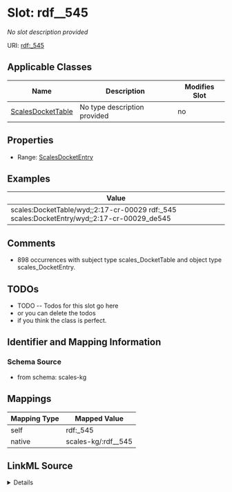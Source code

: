 

# Slot: rdf__545


_No slot description provided_





URI: [rdf:_545](http://www.w3.org/1999/02/22-rdf-syntax-ns#_545)



<!-- no inheritance hierarchy -->





## Applicable Classes

| Name | Description | Modifies Slot |
| --- | --- | --- |
| [ScalesDocketTable](../classes/ScalesDocketTable.md) | No type description provided |  no  |







## Properties

* Range: [ScalesDocketEntry](../classes/ScalesDocketEntry.md)






## Examples

| Value |
| --- |
| scales:DocketTable/wyd;;2:17-cr-00029 rdf:_545 scales:DocketEntry/wyd;;2:17-cr-00029_de545 |

## Comments

* 898 occurrences with subject type scales_DocketTable and object type scales_DocketEntry.

## TODOs

* TODO -- Todos for this slot go here
* or you can delete the todos
* if you think the class is perfect.

## Identifier and Mapping Information







### Schema Source


* from schema: scales-kg




## Mappings

| Mapping Type | Mapped Value |
| ---  | ---  |
| self | rdf:_545 |
| native | scales-kg/:rdf__545 |




## LinkML Source

<details>
```yaml
name: rdf__545
description: No slot description provided
todos:
- TODO -- Todos for this slot go here
- or you can delete the todos
- if you think the class is perfect.
comments:
- 898 occurrences with subject type scales_DocketTable and object type scales_DocketEntry.
examples:
- value: scales:DocketTable/wyd;;2:17-cr-00029 rdf:_545 scales:DocketEntry/wyd;;2:17-cr-00029_de545
from_schema: scales-kg
rank: 1000
slot_uri: rdf:_545
alias: rdf__545
domain_of:
- scales_DocketTable
range: scales_DocketEntry

```
</details>